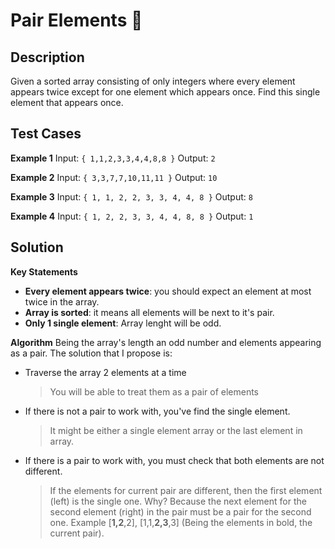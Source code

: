 # Pair Elements :bacon:

## Description
  Given a sorted array consisting of only integers where every element appears twice except for one element which appears once. Find this single element that appears once.

## Test Cases
**Example 1**
Input: `{ 1,1,2,3,3,4,4,8,8 }`
Output: `2`

**Example 2**
Input: `{ 3,3,7,7,10,11,11 }`
Output: `10`

**Example 3**
Input: `{ 1, 1, 2, 2, 3, 3, 4, 4, 8 }`
Output: `8`

**Example 4**
Input: `{ 1, 2, 2, 3, 3, 4, 4, 8, 8 }`
Output: `1`

## Solution
**Key Statements**
* **Every element appears twice**: you should expect an element at most twice in the array.
* **Array is sorted**: it means all elements will be next to it's pair.
* **Only 1 single element**: Array lenght will be odd.

**Algorithm**
Being the array's length an odd number and elements appearing as a pair. 
The solution that I propose is:
* Traverse the array 2 elements at a time
  >You will be able to treat them as a pair of elements
  
* If there is not a pair to work with, you've find the single element.
  > It might be either a single element array or the last element in array.
  
* If there is a pair to work with, you must check that both elements are not different.
  > If the elements for current pair are different, then the first element (left) is the single one.
  > Why? Because the next element for the second element (right) in the pair must be a pair for the second one.
  > Example [**1,2**,2], [1,1,**2,3**,3] (Being the elements in bold, the current pair).
